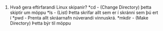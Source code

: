 1. Hvað gera eftirfarandi Linux skipanir?
*cd - (Change Directory) þetta skiptir um möppu 
*ls - (List) Þetta skrifar allt sem er í skránni sem þú ert í
*pwd - Prenta allt skráarnafn núverandi vinnuskrá.
*mkdir - (Make Directory) Þetta býr til möppu
